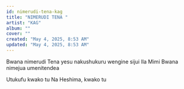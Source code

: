 ```yaml
---
id: nimerudi-tena-kag
title: "NIMERUDI TENA "
artist: "KAG"
album: ""
cover: ""
created: "May 4, 2025, 8:53 AM"
updated: "May 4, 2025, 8:53 AM"
---
```


Bwana nimerudi Tena yesu nakushukuru
wengine sijui Ila Mimi Bwana nimejua umenitendea

Utukufu kwako tu
Na Heshima, kwako tu